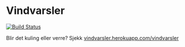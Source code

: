 # Vindvarsler

[![Build Status](https://travis-ci.org/lonnelars/vindvarsler.svg?branch=master)](https://travis-ci.org/lonnelars/vindvarsler)

Blir det kuling eller verre? Sjekk [vindvarsler.herokuapp.com/vindvarsler](https://vindvarsler.herokuapp.com/vindvarsler)

